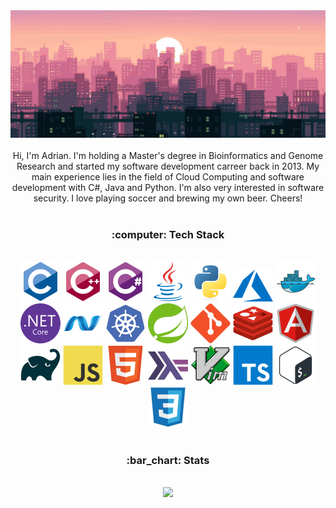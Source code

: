<div align="center">
  <img alt="banner" src="banner.png">
</div>
<br/>
<div align="center">
Hi, I'm Adrian. I'm holding a Master's degree in Bioinformatics and Genome Research and started my software development carreer back in 2013. My main experience lies in the field of Cloud Computing and software development with C#, Java and Python. I'm also very interested in software security. I love playing soccer and brewing my own beer. Cheers!
</div>
<br/>
<h3 align="center">
:computer: Tech Stack
</h3>
<br/>
<div align="center">
  <div>
    <img alt="C" style="width: 64px" src="icons/c-original.svg">
    <img alt="C++" style="width: 64px; max-width: 64px" src="icons/cplusplus-original.svg">
    <img alt="C#" style="width: 64px; max-width: 64px" src="icons/csharp-original.svg">
    <img alt="Java" style="width: 64px; max-width: 64px" src="icons/java-original.svg">
    <img alt="Python" style="width: 64px; max-width: 64px" src="icons/python-original.svg">
    <img alt="Azure" style="width: 64px; max-width: 64px" src="icons/azure.svg">
    <img alt="Docker" style="width: 64px; max-width: 64px" src="icons/docker-original.svg">
    <img alt=".NetCore" style="width: 64px; max-width: 64px" src="icons/dotnetcore-original.svg">
    <img alt=".Net" style="width: 64px; max-width: 64px" src="icons/dot-net-original.svg">
    <img alt="Kubernetes" style="width: 64px; max-width: 64px" src="icons/kubernetes-plain.svg">
    <img alt="Spring" style="width: 64px; max-width: 64px" src="icons/spring-original.svg">
    <img alt="Git" style="width: 64px; max-width: 64px" src="icons/git-original.svg">
    <img alt="Redis" style="width: 64px; max-width: 64px" src="icons/redis-original.svg">
    <img alt="Angular" style="width: 64px; max-width: 64px" src="icons/angularjs-original.svg">
    <img alt="Gradle" style="width: 64px; max-width: 64px" src="icons/gradle-plain.svg">
    <img alt="JavaScript" style="width: 64px; max-width: 64px" src="icons/javascript-original.svg">
    <img alt="HTML5" style="width: 64px; max-width: 64px" src="icons/html5-original.svg">
    <img alt="Haskell" style="width: 64px; max-width: 64px" src="icons/haskell-original.svg">
    <img alt="Vim" style="width: 64px; max-width: 64px" src="icons/vim-original.svg">
    <img alt="TypeScript" style="width: 64px; max-width: 64px" src="icons/typescript-original.svg">
    <img alt="Bash" style="width: 64px; max-width: 64px" src="icons/bash-original.svg">
    <img alt="CSS3" style="width: 64px; max-width: 64px" src="icons/css3-original.svg">
</div>
<br/>
<h3 align="center">
:bar_chart: Stats
</h3>
<br/>
<div align="center">
  <img src="https://github-readme-stats.vercel.app/api/top-langs/?username=afrischk&theme=radical" />
</div>
